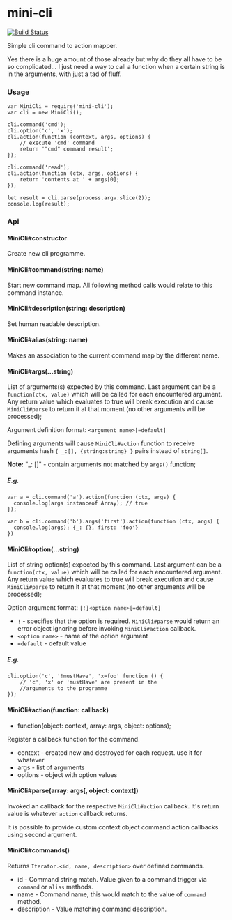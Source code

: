 # mini-cli

[![Build Status](https://travis-ci.org/dmitrymatveev/mini-cli.svg?branch=master)](https://travis-ci.org/dmitrymatveev/mini-cli)

Simple cli command to action mapper.

Yes there is a huge amount of those already but why do they all have to
be so complicated... I just need a way to call a function when a certain
string is in the arguments, with just a tad of fluff.

### Usage

    var MiniCli = require('mini-cli');
    var cli = new MiniCli();

    cli.command('cmd');
    cli.option('c', 'x');
    cli.action(function (context, args, options) {
        // execute 'cmd' command
        return '"cmd" command result';
    });

    cli.command('read');
    cli.action(function (ctx, args, options) {
        return 'contents at ' + args[0];
    });

    let result = cli.parse(process.argv.slice(2));
    console.log(result);

### Api

#### MiniCli#constructor

Create new cli programme.

#### MiniCli#command(string: name)

Start new command map. All following method calls would relate to
this command instance.

#### MiniCli#description(string: description)

Set human readable description.

#### MiniCli#alias(string: name)

Makes an association to the current command map by the different name.

#### MiniCli#args(...string)

List of arguments(s) expected by this command.
Last argument can be a `function(ctx, value)` which will be called for each
encountered argument. Any return value which evaluates to true will break
execution and cause `MiniCli#parse` to return it at that moment (no other
arguments will be processed);

Argument definition format: `<argument name>[=default]`

Defining arguments will cause `MiniCli#action` function to receive
arguments hash `{ _:[], {string:string} }` pairs instead of `string[]`.

__Note:__ "\_: []" - contain arguments not matched by `args()` function;

##### E.g.

    var a = cli.command('a').action(function (ctx, args) {
      console.log(args instanceof Array); // true
    });

    var b = cli.command('b').args('first').action(function (ctx, args) {
      console.log(args); {_: {}, first: 'foo'}
    })

#### MiniCli#option(...string)

List of string option(s) expected by this command.
Last argument can be a `function(ctx, value)` which will be called for each
encountered argument. Any return value which evaluates to true will break
execution and cause `MiniCli#parse` to return it at that moment (no other
arguments will be processed);

Option argument format: `[!]<option name>[=default]`
* `!` - specifies that the option is required. `MiniCli#parse` would
return an error object ignoring before invoking `MiniCli#action` callback.
* `<option name>` - name of the option argument
* `=default` - default value

##### E.g.
    cli.option('c', '!mustHave', 'x=foo' function () {
        // 'c', 'x' or 'mustHave' are present in the
        //arguments to the programme
    });

#### MiniCli#action(function: callback)

* function(object: context, array: args, object: options);

Register a callback function for the command.

* context - created new and destroyed for each request. use it for whatever
* args - list of arguments
* options - object with option values

#### MiniCli#parse(array: args[, object: context])

Invoked an callback for the respective `MiniCli#action` callback.
It's return value is whatever `action` callback returns.

It is possible to provide custom context object command action callbacks
using second argument.

#### MiniCli#commands()

Returns `Iterator.<id, name, description>` over defined commands.

* id - Command string match. Value given to a command trigger via `command`
or `alias` methods.
* name - Command name, this would match to the value of `command` method.
* description - Value matching command description.
